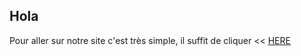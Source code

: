 ## Hola 

Pour aller sur notre site c'est très simple, il suffit de cliquer << [HERE](https://TomClemente93.github.io) 